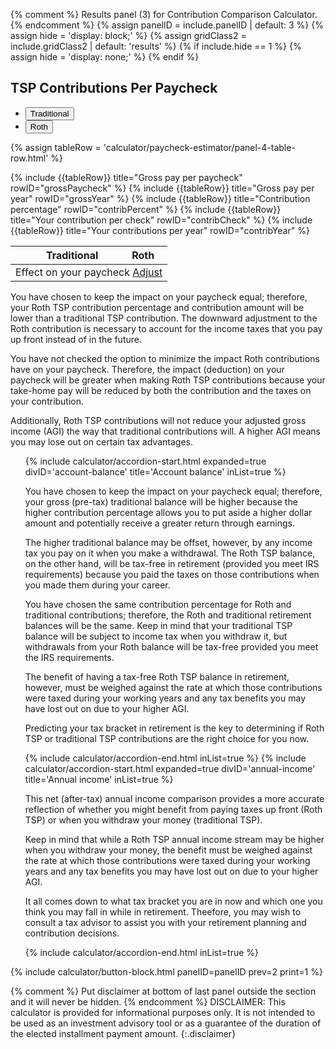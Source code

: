 {% comment %}
Results panel (3) for Contribution Comparison Calculator.
{% endcomment %}
{% assign panelID = include.panelID | default: 3 %}
{% assign hide = 'display: block;' %}
{% assign gridClass2 = include.gridClass2 | default: 'results' %}
{% if include.hide == 1 %} {% assign hide = 'display: none;' %} {% endif %}

<section id="panel-{{ panelID }}" class="calculator-panel contribution-comparison-calculator" style="{{ hide }}" markdown="1">
<section id="comparison-section" class="calculator-panel comparison contribution-comparison-calculator" markdown="1">

<h2>TSP Contributions Per Paycheck</h2>

<ul class="table-header-buttons">
  <li class="bg-blue active">
    <button type="button">Traditional</button>
  </li>
  <li class="bg-blue">
    <button type="button">Roth</button>
  </li>
</ul>  

{% assign tableRow = 'calculator/paycheck-estimator/panel-4-table-row.html' %}
<table>
  <thead>
    <tr>
      <th class="hide w"></th>
      <th class="bg-blue default">Traditional</th>
      <th class="bg-blue rightRow">Roth</th>
    </tr>
  </thead>
  <tbody>
    <tr>
      <td colspan="3" class="compare-two">
        <div class="flex space-between"><span>Effect on your paycheck</span> <a href="javascript:showPanel(2);">Adjust <i class="fal fa-sliders-v"></i></a></div>
      </td>
    </tr>
{% include {{tableRow}} title="Gross pay per paycheck" rowID="grossPaycheck" %}
{% include {{tableRow}} title="Gross pay per year" rowID="grossYear" %}
{% include {{tableRow}} title="Contribution percentage" rowID="contribPercent" %}
{% include {{tableRow}} title="Your contribution per check" rowID="contribCheck" %}
{% include {{tableRow}} title="Your contributions per year" rowID="contribYear" %}
  </tbody>
</table>

<p id="checked-effect">
You have chosen to keep the impact on your paycheck equal; therefore, your Roth TSP contribution percentage and contribution amount will be lower than a traditional TSP contribution. The downward adjustment to the Roth contribution is necessary to account for the income taxes that you pay up front instead of in the future.
</p>
<p id="not-checked-effect">
You have not checked the option to minimize the impact Roth contributions have on your paycheck. Therefore, the impact (deduction) on your paycheck will be greater when making Roth TSP contributions because your take-home pay will be reduced by both the contribution and the taxes on your contribution.
</p>

Additionally, Roth TSP contributions will not reduce your adjusted gross income (AGI) the way that traditional contributions will. A higher AGI means you may lose out on certain tax advantages.
</section>

<section id="results-section" class="calculator-panel contribution-comparison-calculator" markdown="1">
<ul class="usa-accordion">
{% include calculator/accordion-start.html expanded=true divID='account-balance'
    title='Account balance' inList=true %}
<div id="account-balance-chart"></div>

<div id="checked-balance">
<p>You have chosen to keep the impact on your paycheck equal; therefore, your gross (pre-tax) traditional balance will be higher because the higher contribution percentage allows you to put aside a higher dollar amount and potentially receive a greater return through earnings.</p>

<p>The higher traditional balance may be offset, however, by any income tax you pay on it when you make a withdrawal. The Roth TSP balance, on the other hand, will be tax-free in retirement (provided you meet <span data-term="Qualified Earnings" class="js-glossary-toggle term term-end">IRS requirements</span>) because you paid the taxes on those contributions when you made them during your career.</p>
</div>
<div id="not-checked-balance">
<p>You have chosen the same contribution percentage for Roth and traditional contributions; therefore, the Roth and traditional retirement balances will be the same. Keep in mind that your traditional TSP balance will be subject to income tax when you withdraw it, but withdrawals from your Roth balance will be tax-free provided you meet the <span data-term="Qualified Earnings" class="js-glossary-toggle term term-end">IRS requirements</span>.</p>

<p>The benefit of having a tax-free Roth TSP balance in retirement, however, must be weighed against the rate at which those contributions were taxed during your working years and any tax benefits you may have lost out on due to your higher AGI.</p>
</div>

<p>Predicting your tax bracket in retirement is the key to determining if Roth TSP or traditional TSP contributions are the right choice for you now.</p>
<!-- END div#deductions-pre-tax-->
{% include calculator/accordion-end.html  inList=true %}
{% include calculator/accordion-start.html expanded=true divID='annual-income'
    title='Annual income' inList=true %}
<div id="annual-income-chart"></div>

<p>This net (after-tax) annual income comparison provides a more accurate reflection of whether you might benefit from paying taxes up front (Roth TSP) or when you withdraw your money (traditional TSP).</p>

<p id="not-checked-income">
Keep in mind that while a Roth TSP annual income stream may be higher when you withdraw your money, the benefit must be weighed against the rate at which those contributions were taxed during your working years and any tax benefits you may have lost out on due to your higher AGI.
</p>

<p>It all comes down to what tax bracket you are in now and which one you think you may fall in while in retirement. Theefore, you may wish to consult a tax advisor to assist you with your retirement planning and contribution decisions.</p>
{% include calculator/accordion-end.html  inList=true %}

</ul>

{% include calculator/button-block.html panelID=panelID prev=2 print=1 %}

</section> <!-- results -->
</section> <!-- panel -->

{% comment %}
Put disclaimer at bottom of last panel outside the section and it will never be hidden.
{% endcomment %}
DISCLAIMER: This calculator is provided for informational purposes only. It is not intended
to be used as an investment advisory tool or as a guarantee of the duration of the elected
installment payment amount.
{:.disclaimer}
